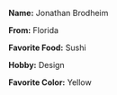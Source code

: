 **Name:** Jonathan Brodheim

**From:** Florida

**Favorite Food:** Sushi

**Hobby:** Design

**Favorite Color:** Yellow

